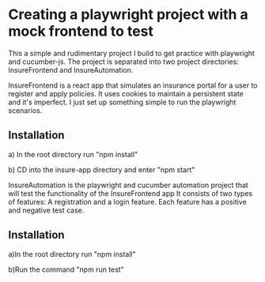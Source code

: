 # Creating a playwright project with a mock frontend to test
This a simple and rudimentary project I build to get practice with playwright and cucumber-js. The project is
separated into two project directories: InsureFrontend and InsureAutomation.

InsureFrontend is a react app that simulates an insurance portal for a user to register and apply policies. It uses cookies to maintain a persistent state and it's imperfect. I just set up something simple to run the playwright scenarios.

   Installation
   ------------
   a) In the root directory run "npm install"

   b) CD into the insure-app directory and enter "npm start"

InsureAutomation is the playwright and cucumber automation project that will test the functionality of the InsureFrontend app It consists of two types of features: A registration and a login feature. Each feature has a positive and negative test case. 

  Installation
  ------------
  a)In the root directory run "npm install"

  b)Run the command "npm run test"
